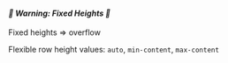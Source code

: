#### *🚨 Warning: Fixed Heights 🚨*

Fixed heights => overflow

Flexible row height values: `auto`, `min-content`, `max-content`
